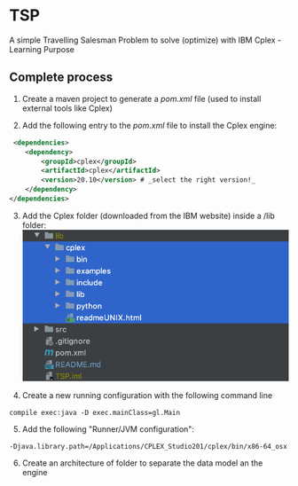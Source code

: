 # TSP
A simple Travelling Salesman Problem to solve (optimize) with IBM Cplex - Learning Purpose

## Complete process
1. Create a maven project to generate a _pom.xml_ file (used to install external tools like Cplex)

2. Add the following entry to the _pom.xml_ file to install the Cplex engine:
```xml
 <dependencies>
    <dependency>
        <groupId>cplex</groupId>
        <artifactId>cplex</artifactId>
        <version>20.10</version> # _select the right version!_
    </dependency>
</dependencies>
```

3. Add the Cplex folder (downloaded from the IBM website) inside a /lib folder:
![cplex-folder](/documentation/cplex.png)

4. Create a new running configuration with the following command line
```shell
compile exec:java -D exec.mainClass=gl.Main
```

5. Add the following "Runner/JVM configuration": 
```shell
-Djava.library.path=/Applications/CPLEX_Studio201/cplex/bin/x86-64_osx
```

6. Create an architecture of folder to separate the data model an the engine